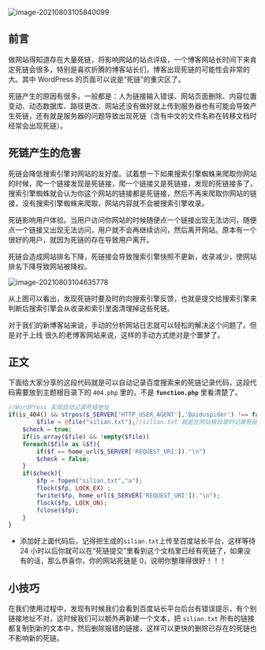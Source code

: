 

![image-20210803105840099](https://cdn.jsdelivr.net/gh/wilbur147/cdnPictureBed/article/20210803105840.png)

## 前言

做网站得知道存在大量死链，将影响网站的站点评级，一个博客网站长时间下来肯定死链会很多，特别是喜欢折腾的博客站长们，博客出现死链的可能性会非常的大。其中 WordPress 的页面可以说是“死链”的重灾区了。

死链产生的原因有很多，一般都是：人为链接输入错误、网站页面删除、内容位置变动、动态数据库、路径更改、网站还没有做好就上传到服务器也有可能会导致产生死链，还有就是服务器的问题导致出现死链（含有中文的文件名称在转移文档时经常会出现死链）。

## 死链产生的危害

死链会降低搜索引擎对网站的友好度。试着想一下如果搜索引擎蜘蛛来爬取你网站的时候，爬一个链接发现是死链接，爬一个链接又是死链接，发现的死链接多了，搜索引擎蜘蛛就会认为你这个网站的链接都是死链接，然后不再来爬取你网站的链接，没有搜索引擎蜘蛛来爬取，网站内容就不会被搜索引擎收录。

死链影响用户体验。当用户访问你网站的时候随便点一个链接出现无法访问，随便点一个链接又出现无法访问，用户就不会再继续访问，然后离开网站。原本有一个很好的用户，就因为死链的存在导致用户离开。

死链会造成网站排名下降，死链接会导致搜索引擎快照不更新，收录减少，使网站排名下降导致网站被降权。

![image-20210803104635778](https://cdn.jsdelivr.net/gh/wilbur147/cdnPictureBed/article/20210803104635.png)

从上图可以看出，发现死链时要及时的向搜索引擎反馈，也就是提交给搜索引擎来判断后搜索引擎会从收录和索引里面清理掉这些死链。

对于我们的新博客站来说，手动的分析网站日志就可以轻松的解决这个问题了。但是对于上线 很久的老博客网站来说，这样的手动方式绝对是个噩梦了。

## 正文

下面给大家分享的这段代码就是可以自动记录百度搜索来的死链记录代码，这段代码需要放到主题根目录下的 `404.php` 里的，不是 **`function.php`** 里看清楚了。



```php
//WordPress 实现自动记录死链地址
if(is_404() && strpos($_SERVER['HTTP_USER_AGENT'],'Baiduspider') !== false){
        $file = @file("silian.txt");//silian.txt 就是在网站根目录的记录死链的文件
	$check = true;
	if(is_array($file) && !empty($file))
	foreach($file as &$f){
		if($f == home_url($_SERVER['REQUEST_URI'])."\n")
		$check = false;
	}
	if($check){
		$fp = fopen("silian.txt","a");
		flock($fp, LOCK_EX) ;
		fwrite($fp, home_url($_SERVER['REQUEST_URI'])."\n");
		flock($fp, LOCK_UN);
		fclose($fp);
	}
}
```

- 添加好上面代码后，记得把生成的`silian.txt`上传至百度站长平台，这样等待 24 小时以后你就可以在“死链提交”里看到这个文档里已经有死链了，如果没有的话，那么恭喜你，你的网站死链是 0，说明你整理得很好！！！

## 小技巧

在我们使用过程中，发现有时候我们会看到百度站长平台后台有错误提示，有个别链接地址不对，这时候我们可以额外再新建一个文本，把 `silian.txt` 所有的链接都复制到新的文本中，然后删除报错的链接，这样可以更快的删除已存在的死链也不影响新的死链。





























